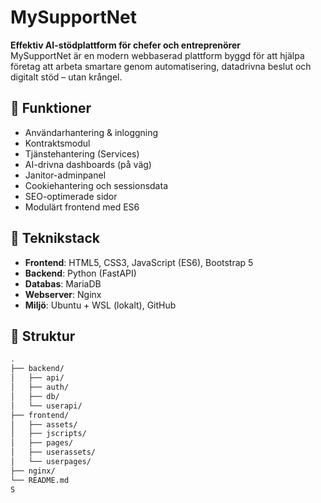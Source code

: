 # MySupportNet

**Effektiv AI-stödplattform för chefer och entreprenörer**  
MySupportNet är en modern webbaserad plattform byggd för att hjälpa företag att arbeta smartare genom automatisering, datadrivna beslut och digitalt stöd – utan krångel.

## 🚀 Funktioner

- Användarhantering & inloggning
- Kontraktsmodul
- Tjänstehantering (Services)
- AI-drivna dashboards (på väg)
- Janitor-adminpanel
- Cookiehantering och sessionsdata
- SEO-optimerade sidor
- Modulärt frontend med ES6

## 🧱 Teknikstack

- **Frontend**: HTML5, CSS3, JavaScript (ES6), Bootstrap 5
- **Backend**: Python (FastAPI)
- **Databas**: MariaDB
- **Webserver**: Nginx
- **Miljö**: Ubuntu + WSL (lokalt), GitHub

## 📁 Struktur

```bash
.
├── backend/
│   ├── api/
│   ├── auth/
│   ├── db/
│   └── userapi/
├── frontend/
│   ├── assets/
│   ├── jscripts/
│   ├── pages/
│   ├── userassets/
│   └── userpages/
├── nginx/
└── README.md
S